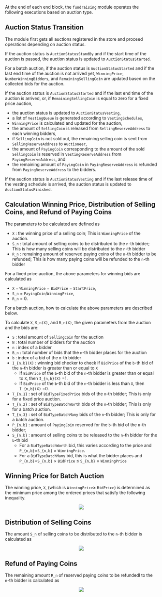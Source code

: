 <!-- order: 5 -->

At the end of each end block, the `fundraising` module operates the following executions based on auction type.

## Auction Status Transition

The module first gets all auctions registered in the store and proceed operations depending on auction status.

If the auction status is `AuctionStatusStandBy` and if the start time of the auction is passed, the auction status is updated to `AuctionStatusStarted`. 

For a batch auction, if the auction status is `AuctionStatusStarted` and if the last end time of the auction is not arrived yet, `WinningPrice`, `NumberWinningBidders`, and `RemainingSellingCoin` are updated based on the collected bids for the auction.

If the auction status is `AuctionStatusStarted` and if the last end time of the auction is arrived, or,
if `RemainingSellingCoin` is equal to zero for a fixed price auction, 
- the auction status is updated to `AuctionStatusVesting`,
- a list of `VestingQueue` is generated according to `VestingSchedules`,
- `WinningPrice` is calculated and updated for the auction,
- the amount of `SellingCoin` is released from `SellingReserveAddress` to each winning bidders,
- if `SellingCoin` is not sold out, the remaining selling coin is sent from `SellingReserveAddress` to `Auctioneer`,
- the amount of `PayingCoin` corresponding to the amount of the sold `SellingCoin` is reserved in `VestingReserveAddress` from `PayingReserveAddress`, and 
- the remaining amount of `PayingCoin` in `PayingReserveAddress` is refunded from `PayingReserveAddress` to the bidders.


If the auction status is `AuctionStatusVesting` and if the last release time of the vesting schedule is arrived, the auction status is updated to `AuctionStatusFinished`.



## Calculation Winning Price, Distribution of Selling Coins, and Refund of Paying Coins

The parameters to be calculated are defined as

- `X` : the winning price of a selling coin; This is `WinningPrice` of the auction.
- `S_n` : total amount of selling coins to be distributed to the `n`-th bidder; This is how many selling coins will be distributed to the `n`-th bidder
- `R_n` : remaining amount of reserved paying coins of the `n`-th bidder to be refunded; This is how many paying coins will be refunded to the `n`-th bidder


For a fixed price auction, the above parameters for winning bids are calculated as
  - `X` = `WinningPrice` = `BidPrice` = `StartPrice`,
  - `S_n` = `PayingCoin`/`WinningPrice`,
  - `R_n` = 0.

For a batch auction, how to calculate the above parameters are described below.

To calculate `X`, `S_n(X)`, and `R_n(X)`, the given parameters from the auction and the bids are:

- `S` : total amount of `SellingCoin` for the auction
- `N` : total number of bidders for the auction
- `n` : index of a bidder
- `B_n` : total number of bids that the `n`-th bidder places for the auction
- `b` : index of a bid of the `n`-th bidder
- `I_{n,b}(X)` : winning bid checker to check if `BidPrice` of the `b`-th bid of the `n`-th bidder is greater than or equal to `X`
    - If `BidPrice` of the `b`-th bid of the `n`-th bidder is greater than or equal to `X`, then `I_{n,b}(X)` =1.
    - If `BidPrice` of the `b`-th bid of the `n`-th bidder is less than `X`, then `I_{n,b}(X)` =0.
- `T_{n,1}` : set of `BidTypeFixedPrice` bids of the `n`-th bidder; This is only for a fixed price auction.
- `T_{n,2}` : set of `BidTypeBatchWorth` bids of the `n`-th bidder; This is only for a batch auction.
- `T_{n,3}` : set of `BidTypeBatchMany` bids of the `n`-th bidder; This is only for a batch auction.
- `P_{n,b}` : amount of `PayingCoin` reserved for the `b`-th bid of the `n`-th bidder;
- `S_{n,b}` : amount of selling coins to be released to the `n`-th bidder for the `b`-th bid
    - For a `BidTypeBatchWorth` bid, this varies according to the price and `P_{n,b}`=`S_{n,b}`  	&times; `WinningPrice`.
    - For a `BidTypeBatchMany` bid, this is what the bidder places and `P_{n,b}`=`S_{n,b}`  	&times; `BidPrice` &le; `S_{n,b}`  	&times; `WinningPrice` 


## Winning Price for Batch Auction

The winning price, `X`, (which is `WinningPrice`&ge; `BidPrice`) is determined as the minimum price among the ordered prices that satisfy the following inequality. 

<p align="center"><img src="https://render.githubusercontent.com/render/math?math=\displaystyle \sum_n\left( \sum_{b \in T_{n,2}} \frac{P_{n, b}}{X}\cdot I_{n,b}(X) %2B \sum_{b \in T_{n,3}} S_{n, b}\cdot I_{n,b}(X) \right) \leq S "></p>

<!--- Plus sign should be replaced by %2B in math here. -->

## Distribution of Selling Coins

The amount `S_n` of selling coins to be distributed to the `n`-th bidder is calculated as

<p align="center"><img src="https://render.githubusercontent.com/render/math?math=\displaystyle S_n=\sum_{b \in T_{n,2}} \frac{P_{n, b}}{X}\cdot I_{n,b}(X) %2B \sum_{b \in T_{n,3}} S_{n, b}\cdot I_{n,b}(X). "></p>

## Refund of Paying Coins

The remaining amount `R_n` of reserved paying coins to be refundedl to the `n`-th bidder is calculated as

<p align="center"><img src="https://render.githubusercontent.com/render/math?math=\displaystyle R_n=\sum_{b \in T_{n,2}\cup T_{n,3}} P_{n, b}\cdot \left( 1- I_{n,b}(X) \right) %2B \sum_{b \in T_{n,3}} \left( P_{n, b} -  S_{n, b}\cdot X \right)\cdot I_{n,b}(X). "></p>




